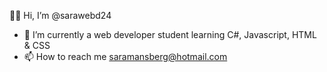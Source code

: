👋💗 Hi, I’m @sarawebd24

- 🌱 I’m currently a web developer student learning C#, Javascript, HTML & CSS
- 📫 How to reach me saramansberg@hotmail.com

<!---
sarawebd24/sarawebd24 is a ✨ special ✨ repository because its `README.md` (this file) appears on your GitHub profile.
You can click the Preview link to take a look at your changes.
--->
